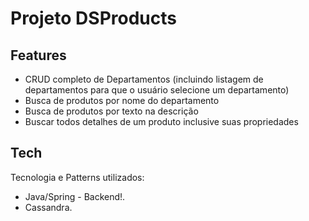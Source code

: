 # Projeto DSProducts

## Features

- CRUD completo de Departamentos (incluindo listagem de departamentos para que o usuário selecione um departamento)
- Busca de produtos por nome do departamento
- Busca de produtos por texto na descrição
- Buscar todos detalhes de um produto inclusive suas propriedades

## Tech

Tecnologia e Patterns utilizados:

- Java/Spring - Backend!.
- Cassandra.
